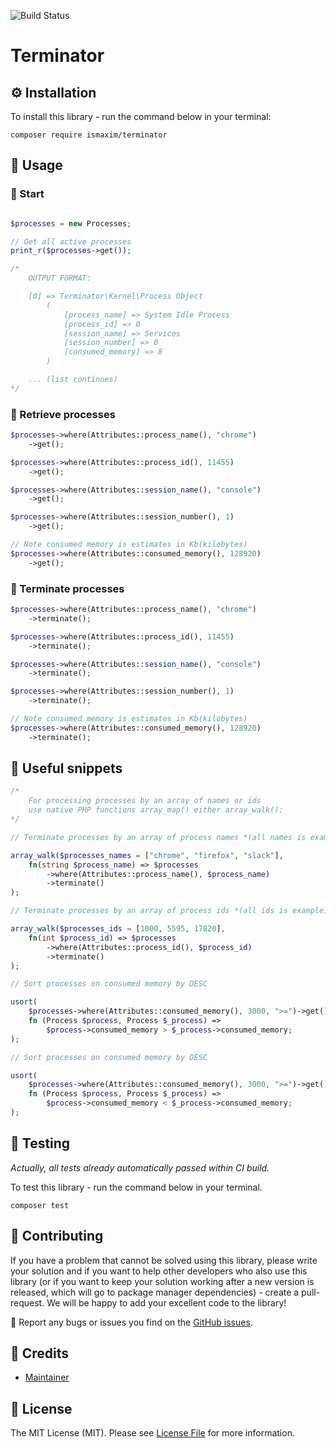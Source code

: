 ![Build Status](https://img.shields.io/github/workflow/status/ismaxim/terminator/Build?label=build&logo=github&logoColor=white&style=for-the-badge)

# __Terminator__

## ⚙️ Installation

To install this library - run the command below in your terminal:

```shell
composer require ismaxim/terminator
```

## 🧙 Usage  

### 🚀 Start

```php

$processes = new Processes;

// Get all active processes
print_r($processes->get());

/* 
    OUTPUT FORMAT: 

    [0] => Terminator\Kernel\Process Object
        (
            [process_name] => System Idle Process
            [process_id] => 0
            [session_name] => Services
            [session_number] => 0
            [consumed_memory] => 8
        )

    ... (list continues)
*/
```

### 📮 Retrieve processes

```php
$processes->where(Attributes::process_name(), "chrome")
    ->get();

$processes->where(Attributes::process_id(), 11455)
    ->get();

$processes->where(Attributes::session_name(), "console")
    ->get();

$processes->where(Attributes::session_number(), 1)
    ->get();

// Note consumed memory is estimates in Kb(kilobytes)
$processes->where(Attributes::consumed_memory(), 128920)
    ->get(); 
```

### 🧨 Terminate processes

```php
$processes->where(Attributes::process_name(), "chrome")
    ->terminate();

$processes->where(Attributes::process_id(), 11455)
    ->terminate();

$processes->where(Attributes::session_name(), "console")
    ->terminate();

$processes->where(Attributes::session_number(), 1)
    ->terminate();

// Note consumed memory is estimates in Kb(kilobytes)
$processes->where(Attributes::consumed_memory(), 128920)
    ->terminate(); 
```

## 🧱 Useful snippets

```php
/* 
    For processing processes by an array of names or ids 
    use native PHP functions array_map() either array_walk():
*/

// Terminate processes by an array of process names *(all names is example)

array_walk($processes_names = ["chrome", "firefox", "slack"], 
    fn(string $process_name) => $processes
        ->where(Attributes::process_name(), $process_name)
        ->terminate()
);

// Terminate processes by an array of process ids *(all ids is example)

array_walk($processes_ids = [1000, 5595, 17820], 
    fn(int $process_id) => $processes
        ->where(Attributes::process_id(), $process_id)
        ->terminate()
);
```

```php
// Sort processes on consumed memory by DESC

usort(
    $processes->where(Attributes::consumed_memory(), 3000, ">=")->get(), 
    fn (Process $process, Process $_process) =>
        $process->consumed_memory > $_process->consumed_memory;
);

// Sort processes on consumed memory by DESC

usort(
    $processes->where(Attributes::consumed_memory(), 3000, ">=")->get(), 
    fn (Process $process, Process $_process) =>
        $process->consumed_memory < $_process->consumed_memory;
);
```

## 🧪 Testing

_Actually, all tests already automatically passed within CI build._

To test this library - run the command below in your terminal.

```shell
composer test
```

## 🤝 Contributing

If you have a problem that cannot be solved using this library, please write your solution and if you want to help other developers who also use this library (or if you want to keep your solution working after a new version is released, which will go to package manager dependencies) - create a pull-request. We will be happy to add your excellent code to the library!

🐞 Report any bugs or issues you find on the [GitHub issues](https://github.com/ismaxim/urling/issues).

## 📎 Credits
- [Maintainer](https://github.com/ismaxim)

## 📃 License

The MIT License (MIT). Please see [License File](LICENSE.md) for more information.
